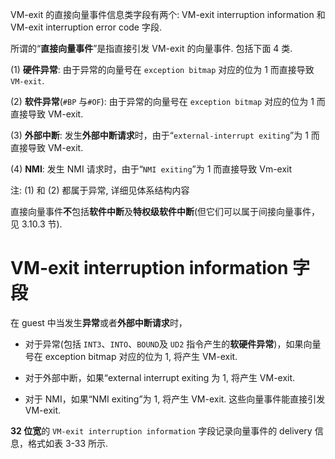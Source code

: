 

VM-exit 的直接向量事件信息类字段有两个: VM-exit interruption information 和 VM-exit interruption error code 字段. 

所谓的“**直接向量事件**”是指直接引发 VM-exit 的向量事件. 包括下面 4 类. 

(1) **硬件异常**: 由于异常的向量号在 `exception bitmap` 对应的位为 1 而直接导致 `VM-exit`.

(2) **软件异常**(`#BP` 与`#OF`): 由于异常的向量号在 `exception bitmap` 对应的位为 1 而直接导致 VM-exit. 

(3) **外部中断**: 发生**外部中断请求**时，由于“`external-interrupt exiting`”为 1 而直接导致 VM-exit. 

(4) **NMI**: 发生 NMI 请求时，由于“`NMI exiting`”为 1 而直接导致 Vm-exit

注: (1) 和 (2) 都属于异常, 详细见体系结构内容

直接向量事件**不**包括**软件中断**及**特权级软件中断**(但它们可以属于间接向量事件，见 3.10.3 节). 

# VM-exit interruption information 字段

在 guest 中当发生**异常**或者**外部中断请求**时，

* 对于异常(包括 `INT3`、`INTO`、`BOUND`及 `UD2` 指令产生的**软硬件异常**)，如果向量号在 exception bitmap 对应的位为 1, 将产生 VM-exit. 

* 对于外部中断，如果“external interrupt exiting 为 1, 将产生 VM-exit. 

* 对于 NMI，如果“NMI exiting”为 1, 将产生 VM-exit. 这些向量事件能直接引发 VM-exit. 

**32 位宽**的 `VM-exit interruption information` 字段记录向量事件的 delivery 信息，格式如表 3-33 所示. 

